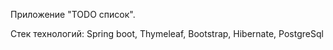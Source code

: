 Приложение "TODO список".

Стек технологий: Spring boot, Thymeleaf, Bootstrap, Hibernate, PostgreSql 